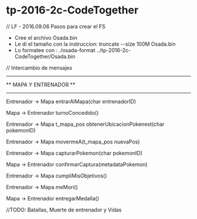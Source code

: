 # tp-2016-2c-CodeTogether

// LF - 2016.09.06
Pasos para crear el FS
- Cree el archivo Osada.bin
- Le di el tamaño con la instruccion: truncate --size 100M Osada.bin
- Lo formatee con : ./osada-format ../tp-2016-2c-CodeTogether/Osada.bin


// Intercambio de mensajes

***********************
** MAPA Y ENTRENADOR **
***********************
Entrenador -> Mapa
entrarAlMapa(char entrenadorID)

Mapa -> Entrenador
turnoConcedido()

Entrenador -> Mapa
t_mapa_pos obtenerUbicacionPokenest(char pokemonID)

Entrenador -> Mapa
movermeA(t_mapa_pos nuevaPos)

Entrenador -> Mapa
capturarPokemon(char pokemonID)

Mapa -> Entrenador
confirmarCaptura(metadataPokemon)

Entrenador -> Mapa
cumpliMisObjetivos()

Entrenador -> Mapa
meMori()

Mapa -> Entrenador
entregarMedalla()


//TODO: Batallas, Muerte de entrenador y Vidas
